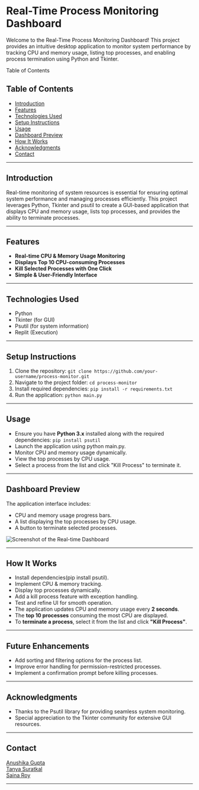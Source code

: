 # **Real-Time Process Monitoring Dashboard**  

Welcome to the Real-Time Process Monitoring Dashboard! This project provides an intuitive desktop application to monitor system performance by tracking CPU and memory usage, listing top processes, and enabling process termination using Python and Tkinter.

Table of Contents
## Table of Contents
- [Introduction](#introduction)
- [Features](#features)
- [Technologies Used](#technologies-used)
- [Setup Instructions](#setup-instructions)
- [Usage](#usage)
- [Dashboard Preview](#dashboard-preview)
- [How It Works](#how-it-works)
- [Acknowledgments](#acknowledgments)
- [Contact](#contact)
----
## Introduction

Real-time monitoring of system resources is essential for ensuring optimal system performance and managing processes efficiently. This project leverages Python, Tkinter and psutil to create a GUI-based application that displays CPU and memory usage, lists top processes, and provides the ability to terminate processes.

---
## Features
 
- **Real-time CPU & Memory Usage Monitoring**  
- **Displays Top 10 CPU-consuming Processes**  
- **Kill Selected Processes with One Click**  
- **Simple & User-Friendly Interface**
---
## Technologies Used

- Python
- Tkinter (for GUI)
- Psutil (for system information)
- Replit (Execution)
---
## Setup Instructions
1. Clone the repository: `git clone https://github.com/your-username/process-monitor.git
`
2. Navigate to the project folder:
`cd process-monitor
`
3. Install required dependencies: `pip install -r requirements.txt
`
4. Run the application: `python main.py
`
---
## Usage
- Ensure you have **Python 3.x** installed along with the required dependencies: `pip install psutil`
- Launch the application using python main.py.
- Monitor CPU and memory usage dynamically.
- View the top processes by CPU usage.
- Select a process from the list and click "Kill Process" to terminate it.

---
## Dashboard Preview
The application interface includes:
- CPU and memory usage progress bars.
- A list displaying the top processes by CPU usage.
- A button to terminate selected processes.

![Screenshot of the Real-time Dashboard](/images/system_performance.png")


---
## How It Works  
- Install dependencies(pip install psutil).
- Implement CPU & memory tracking.
- Display top processes dynamically.
- Add a kill process feature with exception handling.
- Test and refine UI for smooth operation.
- The application updates CPU and memory usage every **2 seconds**.  
- The **top 10 processes** consuming the most CPU are displayed.  
- To **terminate a process**, select it from the list and click **"Kill Process"**.
---  
## Future Enhancements
- Add sorting and filtering options for the process list.  
- Improve error handling for permission-restricted processes.  
- Implement a confirmation prompt before killing processes.  

---
## Acknowledgments
- Thanks to the Psutil library for providing seamless system monitoring.
- Special appreciation to the Tkinter community for extensive GUI resources.
---
## Contact
<a href="https://www.linkedin.com/in/anushikagupta/" target="_blank">Anushika Gupta</a><br>
<a href="https://www.linkedin.com/in/tanya-suratkal/" target="_blank">Tanya Suratkal</a><br>
<a href="http://www.linkedin.com/in/saina25" target="_blank">Saina Roy</a><br>

---

